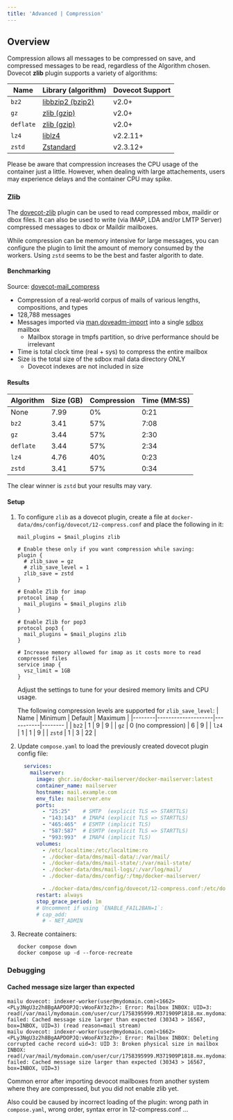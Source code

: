 ```yaml
---
title: 'Advanced | Compression'
---
```


## Overview

Compression allows all messages to be compressed on save, and compressed messages to be read, regardless of the Algorithm chosen. Dovecot **zlib** plugin supports a variety of algorithms:

| Name | Library (algorithm) | Dovecot Support |
| ---- | ------------------- | --------------- |
| `bz2` | [libbzip2 (bzip2)](https://sourceware.org/bzip2/) | v2.0+ |
| `gz`  | [zlib (gzip)](https://www.zlib.net/) | v2.0+ |
| `deflate` | [zlib (gzip)](https://www.zlib.net/) | v2.0+ |
| `lz4` | [liblz4](https://www.lz4.org/) | v2.2.11+ |
| `zstd` | [Zstandard](https://facebook.github.io/zstd/) | v2.3.12+ |

Please be aware that compression increases the CPU usage of the container just a little. However, when dealing with large attachements, users may experience delays and the container CPU may spike.

### Zlib

The [dovecot-zlib](https://doc.dovecot.org/2.3/configuration_manual/zlib_plugin/) plugin can be used to read compressed mbox, maildir or dbox files. It can also be used to write (via IMAP, LDA and/or LMTP Server) compressed messages to dbox or Maildir mailboxes.

While compression can be memory intensive for large messages, you can configure the plugin to limit the amount of memory consumed by the workers. Using `zstd` seems to be the best and faster algorith to date.

#### Benchmarking

Source: [dovecot-mail_compress](https://github.com/dovecot/documentation/edit/main/docs/core/plugins/mail_compress.md)

* Compression of a real-world corpus of mails of various lengths, compositions, and types
* 128,788 messages
* Messages imported via [man,doveadm-import](https://doc.dovecot.org/main/core/man/doveadm-import.1.html) into a single [sdbox](https://doc.dovecot.org/main/core/config/mailbox_formats/dbox.html#single-dbox-sdbox) mailbox
  * Mailbox storage in tmpfs partition, so drive performance should be irrelevant
* Time is total clock time (real + sys) to compress the entire mailbox
* Size is the total size of the sdbox mail data directory ONLY
  * Dovecot indexes are not included in size

#### Results

| Algorithm | Size (GB) | Compression | Time (MM:SS) |
| --------- | --------- | ----------- | ------------ |
| None | 7.99 | 0% | 0:21 |
| `bz2` | 3.41 | 57% | 7:08 |
| `gz`  | 3.44 | 57% | 2:30 |
| `deflate` | 3.44 | 57% | 2:34 |
| `lz4` | 4.76 | 40% | 0:23 |
| `zstd` | 3.41 | 57% | 0:34 |

The clear winner is `zstd` but your results may vary.

#### Setup

1. To configure `zlib` as a dovecot plugin, create a file at `docker-data/dms/config/dovecot/12-compress.conf` and place the following in it:

    ```
    mail_plugins = $mail_plugins zlib

    # Enable these only if you want compression while saving:
    plugin {
      # zlib_save = gz
      # zlib_save_level = 1
      zlib_save = zstd
    }

    # Enable Zlib for imap
    protocol imap {
      mail_plugins = $mail_plugins zlib
    }

    # Enable Zlib for pop3
    protocol pop3 {
      mail_plugins = $mail_plugins zlib
    }

    # Increase memory allowed for imap as it costs more to read compressed files
    service imap {
      vsz_limit = 1GB
    }

    ```

    Adjust the settings to tune for your desired memory limits and CPU usage.

    The following compression levels are supported for `zlib_save_level`:
    | Name   |   Minimum          |   Default | Maximum |
    |--------|--------------------|-----------|-------- |
    | `bz2`  | 1                  | 9         | 9       |
    | `gz`   | 0 (no compression) | 6         | 9       |
    | `lz4`  | 1                  | 1         | 9       |
    | `zstd` | 1                  | 3         | 22      |


3. Update `compose.yaml` to load the previously created dovecot plugin config file:

    ```yaml
      services:
        mailserver:
          image: ghcr.io/docker-mailserver/docker-mailserver:latest
          container_name: mailserver
          hostname: mail.example.com
          env_file: mailserver.env
          ports:
            - "25:25"    # SMTP  (explicit TLS => STARTTLS)
            - "143:143"  # IMAP4 (explicit TLS => STARTTLS)
            - "465:465"  # ESMTP (implicit TLS)
            - "587:587"  # ESMTP (explicit TLS => STARTTLS)
            - "993:993"  # IMAP4 (implicit TLS)
          volumes:
            - /etc/localtime:/etc/localtime:ro
            - ./docker-data/dms/mail-data/:/var/mail/
            - ./docker-data/dms/mail-state/:/var/mail-state/
            - ./docker-data/dms/mail-logs/:/var/log/mail/
            - ./docker-data/dms/config/:/tmp/docker-mailserver/
    
            - ./docker-data/dms/config/dovecot/12-compress.conf:/etc/dovecot/conf.d/12-compress.conf:ro
          restart: always
          stop_grace_period: 1m
          # Uncomment if using `ENABLE_FAIL2BAN=1`:
          # cap_add:
            # - NET_ADMIN
    ```

4. Recreate containers:

    ```
    docker compose down
    docker compose up -d --force-recreate
    ```

### Debugging

#### Cached message size larger than expected
```
mailu dovecot: indexer-worker(user@mydomain.com)<1662><PLy3NgU3z2h8BgAAPDOPJQ:vWooFAY3z2h>: Error: Mailbox INBOX: UID=3: read(/var/mail/mydomain.com/user/cur/1758395999.M371909P1818.mx.mydomain.com,S=30343,W=30821:2,S) failed: Cached message size larger than expected (30343 > 16567, box=INBOX, UID=3) (read reason=mail stream)
mailu dovecot: indexer-worker(user@mydomain.com)<1662><PLy3NgU3z2h8BgAAPDOPJQ:vWooFAY3z2h>: Error: Mailbox INBOX: Deleting corrupted cache record uid=3: UID 3: Broken physical size in mailbox INBOX: read(/var/mail/mydomain.com/user/cur/1758395999.M371909P1818.mx.mydomain.com,S=30343,W=30821:2,S) failed: Cached message size larger than expected (30343 > 16567, box=INBOX, UID=3)
```

Common error after importing devocot mailboxes from another system where they are compressed, but you did not enable zlib yet.

Also could be caused by incorrect loading of the plugin: wrong path in `compose.yaml`, wrong order, syntax error in 12-compress.conf ...
